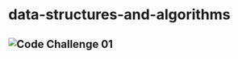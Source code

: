 # data-structures-and-algorithms

## ![Code Challenge 01](https://github.com/alharet7/data-structures-and-algorithms/tree/main/Code-Challenge01)
